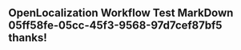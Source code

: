 <properties
ms.topic="hero-topic"
ms.test1="hero-topic"
ms.test2="test"/>

## OpenLocalization Workflow Test MarkDown 05ff58fe-05cc-45f3-9568-97d7cef87bf5 thanks!
